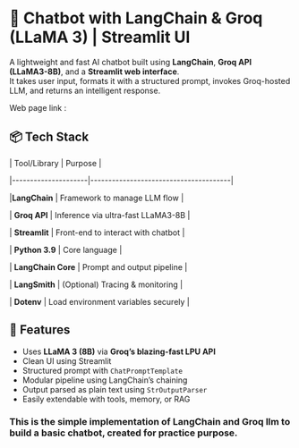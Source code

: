 # 🤖 Chatbot with LangChain & Groq (LLaMA 3) | Streamlit UI

A lightweight and fast AI chatbot built using **LangChain**, **Groq API (LLaMA3-8B)**, and a **Streamlit web interface**.  
It takes user input, formats it with a structured prompt, invokes Groq-hosted LLM, and returns an intelligent response.

Web page link : 

## 📦 Tech Stack

| Tool/Library        | Purpose                               |

|---------------------|---------------------------------------|

|**LangChain**        | Framework to manage LLM flow          |

| **Groq API**        | Inference via ultra-fast LLaMA3-8B    |

| **Streamlit**       | Front-end to interact with chatbot    |

| **Python 3.9**      | Core language                         |

| **LangChain Core**  | Prompt and output pipeline            |

| **LangSmith**       | (Optional) Tracing & monitoring       |

| **Dotenv**          | Load environment variables securely   |

## 🧠 Features

- Uses **LLaMA 3 (8B)** via **Groq’s blazing-fast LPU API**
- Clean UI using Streamlit
- Structured prompt with `ChatPromptTemplate`
- Modular pipeline using LangChain’s chaining
- Output parsed as plain text using `StrOutputParser`
- Easily extendable with tools, memory, or RAG

### This is the simple implementation of LangChain and Groq llm to build a basic chatbot, created for practice purpose.
